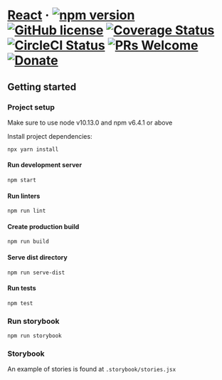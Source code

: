 # [React](http://gnowth.github.io/react/) &middot; [![npm version](https://img.shields.io/npm/v/@entity/core.svg?style=flat)](https://www.npmjs.com/package/@entity/core) [![GitHub license](https://img.shields.io/npm/l/@entity/core.svg?style=flat)](https://github.com/gnowth/react/blob/master/LICENSE) [![Coverage Status](https://coveralls.io/repos/github/gnowth/react/badge.svg?branch=master)](https://coveralls.io/github/gnowth/react?branch=master) [![CircleCI Status](https://img.shields.io/circleci/project/github/gnowth/react.svg?style=flat&label=circle)](https://circleci.com/gh/gnowth/react/tree/master) [![PRs Welcome](https://img.shields.io/badge/PRs-welcome-brightgreen.svg)](https://github.com/gnowth/react/blob/master/CONTRIBUTING) [![Donate](https://img.shields.io/badge/Donate-PayPal-green.svg)](paypal.me/gnowth)

## Getting started

### Project setup

Make sure to use node v10.13.0 and npm v6.4.1 or above

Install project dependencies:

```
npx yarn install
```

#### Run development server

```
npm start
```

#### Run linters

```
npm run lint
```

#### Create production build

```
npm run build
```

#### Serve dist directory

```
npm run serve-dist
```

#### Run tests

```
npm test
```

### Run storybook

```
npm run storybook
```

### Storybook

An example of stories is found at `.storybook/stories.jsx`
